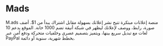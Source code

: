 # Mads
M.ads منصة إعلانات مبتكرة تتيح نشر إعلانك بسهولة مقابل اشتراك يبدأ من 1$. أضف صورة، رابط، ووصف لإعلانك ليظهر في شبكة أنيقة تضم 1000 خانة. الموقع يدعم 10 لغات مع تبديل سريع بينها، ويتميز بتصميم عصري وخلفيات متحركة ودفع آمن عبر PayPal بخطط شهرية، سنوية أو دائمة.      
